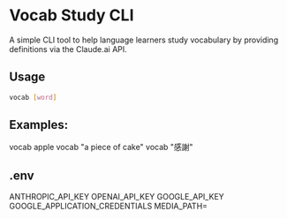 # Vocab Study CLI

A simple CLI tool to help language learners study vocabulary by providing definitions via the Claude.ai API.

## Usage

```bash
vocab [word]
```

## Examples:
vocab apple
vocab "a piece of cake"
vocab "感謝"

## .env
ANTHROPIC_API_KEY
OPENAI_API_KEY
GOOGLE_API_KEY
GOOGLE_APPLICATION_CREDENTIALS
MEDIA_PATH=
